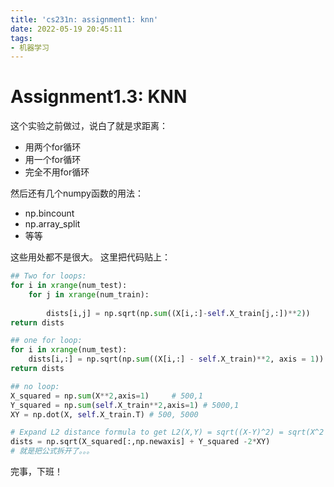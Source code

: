 ```yaml
---
title: 'cs231n: assignment1: knn'
date: 2022-05-19 20:45:11
tags:
- 机器学习
---
```

# Assignment1.3: KNN
这个实验之前做过，说白了就是求距离：
- 用两个for循环
- 用一个for循环
- 完全不用for循环

然后还有几个numpy函数的用法：
- np.bincount
- np.array_split
- 等等

这些用处都不是很大。
这里把代码贴上：

```python
## Two for loops:
for i in xrange(num_test):
    for j in xrange(num_train):
        
        dists[i,j] = np.sqrt(np.sum((X[i,:]-self.X_train[j,:])**2))
return dists

## one for loop:
for i in xrange(num_test):
    dists[i,:] = np.sqrt(np.sum((X[i,:] - self.X_train)**2, axis = 1))
return dists

## no loop:
X_squared = np.sum(X**2,axis=1)     # 500,1
Y_squared = np.sum(self.X_train**2,axis=1) # 5000,1
XY = np.dot(X, self.X_train.T) # 500, 5000

# Expand L2 distance formula to get L2(X,Y) = sqrt((X-Y)^2) = sqrt(X^2 + Y^2 -2XY)
dists = np.sqrt(X_squared[:,np.newaxis] + Y_squared -2*XY)
# 就是把公式拆开了。。。
```
完事，下班！
